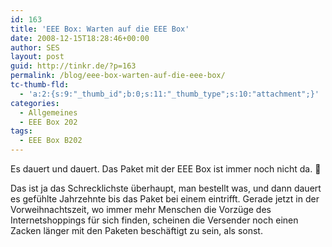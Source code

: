 ```yaml
---
id: 163
title: 'EEE Box: Warten auf die EEE Box'
date: 2008-12-15T18:28:46+00:00
author: SES
layout: post
guid: http://tinkr.de/?p=163
permalink: /blog/eee-box-warten-auf-die-eee-box/
tc-thumb-fld:
  - 'a:2:{s:9:"_thumb_id";b:0;s:11:"_thumb_type";s:10:"attachment";}'
categories:
  - Allgemeines
  - EEE Box 202
tags:
  - EEE Box B202
---
```

Es dauert und dauert. Das Paket mit der EEE Box ist immer noch nicht da. 🙁

Das ist ja das Schrecklichste überhaupt, man bestellt was, und dann dauert es gefühlte Jahrzehnte bis das Paket bei einem eintrifft. Gerade jetzt in der Vorweihnachtszeit, wo immer mehr Menschen die Vorzüge des Internetshoppings für sich finden, scheinen die Versender noch einen Zacken länger mit den Paketen beschäftigt zu sein, als sonst.
